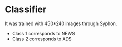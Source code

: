 # Classifier

It was trained with 450*240 images through Syphon.

- Class 1 corresponds to NEWS
- Class 2 corresponds to ADS

